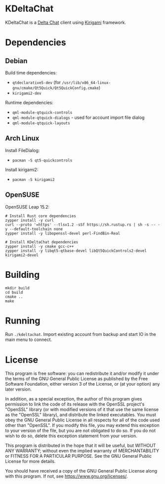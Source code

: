 # KDeltaChat

KDeltaChat is a [Delta Chat](https://delta.chat/) client using [Kirigami](https://develop.kde.org/frameworks/kirigami/) framework.

# Dependencies

## Debian

Build time dependencies:
- `qtdeclarative5-dev` (for `/usr/lib/x86_64-linux-gnu/cmake/Qt5Quick/Qt5QuickConfig.cmake`)
- `kirigami2-dev`

Runtime dependencies:
- `qml-module-qtquick-controls`
- `qml-module-qtquick-dialogs` - used for account import file dialog
- `qml-module-qtquick-layouts`

## Arch Linux

Install FileDialog:
- `pacman -S qt5-quickcontrols`

Install kirigami2:
- `pacman -S kirigami2`

## OpenSUSE

OpenSUSE Leap 15.2:
```
# Install Rust core dependencies
zypper install -y curl
curl --proto '=https' --tlsv1.2 -sSf https://sh.rustup.rs | sh -s -- -y --default-toolchain none
zypper install -y libopenssl-devel perl-FindBin-Real

# Install KDeltaChat dependencies
zypper install -y cmake gcc-c++
zypper install -y libqt5-qtbase-devel libQt5QuickControls2-devel kirigami2-devel
```

# Building

```
mkdir build
cd build
cmake ..
make
```

# Running

Run `./kdeltachat`. Import existing account from backup and start IO in the main menu to connect.

# License

This program is free software: you can redistribute it and/or modify
it under the terms of the GNU General Public License as published by
the Free Software Foundation, either version 3 of the License, or
(at your option) any later version.

In addition, as a special exception, the author of this program gives
permission to link the code of its release with the OpenSSL
project's "OpenSSL" library (or with modified versions of it that
use the same license as the "OpenSSL" library), and distribute the
linked executables. You must obey the GNU General Public License in
all respects for all of the code used other than "OpenSSL". If you
modify this file, you may extend this exception to your version of
the file, but you are not obligated to do so.  If you do not wish to
do so, delete this exception statement from your version.

This program is distributed in the hope that it will be useful,
but WITHOUT ANY WARRANTY; without even the implied warranty of
MERCHANTABILITY or FITNESS FOR A PARTICULAR PURPOSE.  See the
GNU General Public License for more details.

You should have received a copy of the GNU General Public License
along with this program.  If not, see <https://www.gnu.org/licenses/>.
